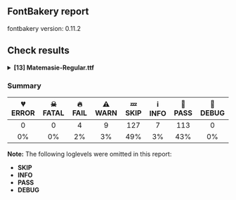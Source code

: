## FontBakery report

fontbakery version: 0.11.2

<h2>Check results</h2><details><summary><b>[13] Matemasie-Regular.ttf</b></summary><div><details><summary>🔥 <b>FAIL:</b> Check copyright namerecords match license file. (<a href="https://font-bakery.readthedocs.io/en/stable/fontbakery/profiles/googlefonts.html#com.google.fonts/check/name/license">com.google.fonts/check/name/license</a>)</summary><div>


* 🔥 **FAIL** License file OFL.txt exists but NameID 13 (LICENSE DESCRIPTION) value on platform 3 (WINDOWS) is not specified for that. Value was: "https://openfontlicense.org" Must be changed to "This Font Software is licensed under the SIL Open Font License, Version 1.1. This license is available with a FAQ at: https://openfontlicense.org" [code: wrong]
</div></details><details><summary>🔥 <b>FAIL:</b> Shapes languages in all GF glyphsets. (<a href="https://font-bakery.readthedocs.io/en/stable/fontbakery/profiles/googlefonts.html#com.google.fonts/check/glyphsets/shape_languages">com.google.fonts/check/glyphsets/shape_languages</a>)</summary><div>


* 🔥 **FAIL** GF_Latin_Core glyphset:

| Language | FAIL messages |
| :--- | :--- |
| nl_Latn (Dutch) | Shaper didn't attach acutecomb to uni0237 |
|  ^  | Shaper didn't attach acutecomb to J |

 [code: failed-language-shaping]
</div></details><details><summary>🔥 <b>FAIL:</b> Check font follows the Google Fonts vertical metric schema (<a href="https://font-bakery.readthedocs.io/en/stable/fontbakery/profiles/googlefonts.html#com.google.fonts/check/vertical_metrics">com.google.fonts/check/vertical_metrics</a>)</summary><div>


* 🔥 **FAIL** The sum of hhea.ascender + abs(hhea.descender) + hhea.lineGap is 1000 when it should be at least 1200 [code: bad-hhea-range]
</div></details><details><summary>🔥 <b>FAIL:</b> Checking OS/2 usWinAscent & usWinDescent. (<a href="https://font-bakery.readthedocs.io/en/stable/fontbakery/profiles/universal.html#com.google.fonts/check/family/win_ascent_and_descent">com.google.fonts/check/family/win_ascent_and_descent</a>)</summary><div>


* 🔥 **FAIL** OS/2.usWinAscent value should be equal or greater than 1259, but got 1091 instead [code: ascent]
</div></details><details><summary>⚠ <b>WARN:</b> Checking OS/2 achVendID. (<a href="https://font-bakery.readthedocs.io/en/stable/fontbakery/profiles/googlefonts.html#com.google.fonts/check/vendor_id">com.google.fonts/check/vendor_id</a>)</summary><div>


* ⚠ **WARN** OS/2 VendorID value 'NONE' is not yet recognized. If you registered it recently, then it's safe to ignore this warning message. Otherwise, you should set it to your own unique 4 character code, and register it with Microsoft at https://www.microsoft.com/typography/links/vendorlist.aspx
 [code: unknown]
</div></details><details><summary>⚠ <b>WARN:</b> Check for codepoints not covered by METADATA subsets. (<a href="https://font-bakery.readthedocs.io/en/stable/fontbakery/profiles/googlefonts.html#com.google.fonts/check/metadata/unreachable_subsetting">com.google.fonts/check/metadata/unreachable_subsetting</a>)</summary><div>


* ⚠ **WARN** The following codepoints supported by the font are not covered by
    any subsets defined in the font's metadata file, and will never
    be served. You can solve this by either manually adding additional
    subset declarations to METADATA.pb, or by editing the glyphset
    definitions.

 * U+02C7 CARON: try adding one of: yi, canadian-aboriginal, tifinagh
 * U+02D8 BREVE: try adding one of: yi, canadian-aboriginal
 * U+02D9 DOT ABOVE: try adding one of: yi, canadian-aboriginal
 * U+02DB OGONEK: try adding one of: yi, canadian-aboriginal
 * U+02DD DOUBLE ACUTE ACCENT: not included in any glyphset definition
 * U+0302 COMBINING CIRCUMFLEX ACCENT: try adding one of: tifinagh, coptic, math, cherokee
 * U+0306 COMBINING BREVE: try adding one of: old-permic, tifinagh
 * U+0307 COMBINING DOT ABOVE: try adding one of: old-permic, math, canadian-aboriginal, tai-le, coptic, tifinagh, syriac, malayalam
 * U+030A COMBINING RING ABOVE: try adding syriac
 * U+030B COMBINING DOUBLE ACUTE ACCENT: try adding one of: cherokee, osage
 * U+030C COMBINING CARON: try adding one of: tai-le, cherokee
 * U+0312 COMBINING TURNED COMMA ABOVE: not included in any glyphset definition
 * U+0326 COMBINING COMMA BELOW: not included in any glyphset definition
 * U+0327 COMBINING CEDILLA: not included in any glyphset definition
 * U+0328 COMBINING OGONEK: not included in any glyphset definition
 * U+1EAE LATIN CAPITAL LETTER A WITH BREVE AND ACUTE: try adding vietnamese
 * U+1EAF LATIN SMALL LETTER A WITH BREVE AND ACUTE: try adding vietnamese
 * U+25CC DOTTED CIRCLE: try adding one of: old-permic, brahmi, gunjala-gondi, hanifi-rohingya, rejang, batak, modi, mongolian, phags-pa, devanagari, mahajani, tai-viet, khudawadi, thaana, takri, sundanese, kayah-li, adlam, zanabazar-square, sinhala, tirhuta, myanmar, warang-citi, manichaean, symbols, grantha, syriac, syloti-nagri, sogdian, music, pahawh-hmong, siddham, buhid, oriya, tai-tham, mandaic, dogra, tagbanwa, thai, javanese, hebrew, bhaiksuki, masaram-gondi, wancho, armenian, canadian-aboriginal, newa, tifinagh, nko, chakma, sharada, saurashtra, math, khmer, gujarati, telugu, hanunoo, buginese, marchen, kharoshthi, tamil, bengali, soyombo, ahom, miao, lao, cham, lepcha, tai-le, meetei-mayek, psalter-pahlavi, duployan, malayalam, yi, osage, kaithi, elbasan, gurmukhi, tagalog, coptic, limbu, khojki, mende-kikakui, bassa-vah, kannada, tibetan, caucasian-albanian, new-tai-lue, balinese

Or you can add the above codepoints to one of the subsets supported by the font: `cyrillic-ext`, `greek-ext`, `latin`, `latin-ext` [code: unreachable-subsetting]
</div></details><details><summary>⚠ <b>WARN:</b> Ensure fonts have ScriptLangTags declared on the 'meta' table. (<a href="https://font-bakery.readthedocs.io/en/stable/fontbakery/profiles/googlefonts.html#com.google.fonts/check/meta/script_lang_tags">com.google.fonts/check/meta/script_lang_tags</a>)</summary><div>


* ⚠ **WARN** This font file does not have a 'meta' table. [code: lacks-meta-table]
</div></details><details><summary>⚠ <b>WARN:</b> Check that legacy accents aren't used in composite glyphs. (<a href="https://font-bakery.readthedocs.io/en/stable/fontbakery/profiles/universal.html#com.google.fonts/check/legacy_accents">com.google.fonts/check/legacy_accents</a>)</summary><div>


* ⚠ **WARN** Glyph "Aacute" has a legacy accent component  (acute). It needs to be replaced by a combining mark. [code: legacy-accents-component]
* ⚠ **WARN** Glyph "Abreve" has a legacy accent component  (breve). It needs to be replaced by a combining mark. [code: legacy-accents-component]
* ⚠ **WARN** Glyph "Acircumflex" has a legacy accent component  (circumflex). It needs to be replaced by a combining mark. [code: legacy-accents-component]
* ⚠ **WARN** Glyph "Adieresis" has a legacy accent component  (dieresis). It needs to be replaced by a combining mark. [code: legacy-accents-component]
* ⚠ **WARN** Glyph "Agrave" has a legacy accent component  (grave). It needs to be replaced by a combining mark. [code: legacy-accents-component]
* ⚠ **WARN** Glyph "Amacron" has a legacy accent component  (macron). It needs to be replaced by a combining mark. [code: legacy-accents-component]
* ⚠ **WARN** Glyph "Aring" has a legacy accent component  (ring). It needs to be replaced by a combining mark. [code: legacy-accents-component]
* ⚠ **WARN** Glyph "Atilde" has a legacy accent component  (tilde). It needs to be replaced by a combining mark. [code: legacy-accents-component]
* ⚠ **WARN** Glyph "Cacute" has a legacy accent component  (acute). It needs to be replaced by a combining mark. [code: legacy-accents-component]
* ⚠ **WARN** Glyph "Ccaron" has a legacy accent component  (caron). It needs to be replaced by a combining mark. [code: legacy-accents-component]
* ⚠ **WARN** Glyph "Cdotaccent" has a legacy accent component  (dotaccent). It needs to be replaced by a combining mark. [code: legacy-accents-component]
* ⚠ **WARN** Glyph "Dcaron" has a legacy accent component  (caron). It needs to be replaced by a combining mark. [code: legacy-accents-component]
* ⚠ **WARN** Glyph "Eacute" has a legacy accent component  (acute). It needs to be replaced by a combining mark. [code: legacy-accents-component]
* ⚠ **WARN** Glyph "Ecaron" has a legacy accent component  (caron). It needs to be replaced by a combining mark. [code: legacy-accents-component]
* ⚠ **WARN** Glyph "Ecircumflex" has a legacy accent component  (circumflex). It needs to be replaced by a combining mark. [code: legacy-accents-component]
* ⚠ **WARN** Glyph "Edieresis" has a legacy accent component  (dieresis). It needs to be replaced by a combining mark. [code: legacy-accents-component]
* ⚠ **WARN** Glyph "Edotaccent" has a legacy accent component  (dotaccent). It needs to be replaced by a combining mark. [code: legacy-accents-component]
* ⚠ **WARN** Glyph "Egrave" has a legacy accent component  (grave). It needs to be replaced by a combining mark. [code: legacy-accents-component]
* ⚠ **WARN** Glyph "Emacron" has a legacy accent component  (macron). It needs to be replaced by a combining mark. [code: legacy-accents-component]
* ⚠ **WARN** Glyph "Gbreve" has a legacy accent component  (breve). It needs to be replaced by a combining mark. [code: legacy-accents-component]
* ⚠ **WARN** Glyph "Gdotaccent" has a legacy accent component  (dotaccent). It needs to be replaced by a combining mark. [code: legacy-accents-component]
* ⚠ **WARN** Glyph "Iacute" has a legacy accent component  (acute). It needs to be replaced by a combining mark. [code: legacy-accents-component]
* ⚠ **WARN** Glyph "Icircumflex" has a legacy accent component  (circumflex). It needs to be replaced by a combining mark. [code: legacy-accents-component]
* ⚠ **WARN** Glyph "Idieresis" has a legacy accent component  (dieresis). It needs to be replaced by a combining mark. [code: legacy-accents-component]
* ⚠ **WARN** Glyph "Idotaccent" has a legacy accent component  (dotaccent). It needs to be replaced by a combining mark. [code: legacy-accents-component]
* ⚠ **WARN** Glyph "Igrave" has a legacy accent component  (grave). It needs to be replaced by a combining mark. [code: legacy-accents-component]
* ⚠ **WARN** Glyph "Lacute" has a legacy accent component  (acute). It needs to be replaced by a combining mark. [code: legacy-accents-component]
* ⚠ **WARN** Glyph "Nacute" has a legacy accent component  (acute). It needs to be replaced by a combining mark. [code: legacy-accents-component]
* ⚠ **WARN** Glyph "Ncaron" has a legacy accent component  (caron). It needs to be replaced by a combining mark. [code: legacy-accents-component]
* ⚠ **WARN** Glyph "Ntilde" has a legacy accent component  (tilde). It needs to be replaced by a combining mark. [code: legacy-accents-component]
* ⚠ **WARN** Glyph "Oacute" has a legacy accent component  (acute). It needs to be replaced by a combining mark. [code: legacy-accents-component]
* ⚠ **WARN** Glyph "Ocircumflex" has a legacy accent component  (circumflex). It needs to be replaced by a combining mark. [code: legacy-accents-component]
* ⚠ **WARN** Glyph "Odieresis" has a legacy accent component  (dieresis). It needs to be replaced by a combining mark. [code: legacy-accents-component]
* ⚠ **WARN** Glyph "Ograve" has a legacy accent component  (grave). It needs to be replaced by a combining mark. [code: legacy-accents-component]
* ⚠ **WARN** Glyph "Ohungarumlaut" has a legacy accent component  (hungarumlaut). It needs to be replaced by a combining mark. [code: legacy-accents-component]
* ⚠ **WARN** Glyph "Omacron" has a legacy accent component  (macron). It needs to be replaced by a combining mark. [code: legacy-accents-component]
* ⚠ **WARN** Glyph "Otilde" has a legacy accent component  (tilde). It needs to be replaced by a combining mark. [code: legacy-accents-component]
* ⚠ **WARN** Glyph "Racute" has a legacy accent component  (acute). It needs to be replaced by a combining mark. [code: legacy-accents-component]
* ⚠ **WARN** Glyph "Rcaron" has a legacy accent component  (caron). It needs to be replaced by a combining mark. [code: legacy-accents-component]
* ⚠ **WARN** Glyph "Sacute" has a legacy accent component  (acute). It needs to be replaced by a combining mark. [code: legacy-accents-component]
* ⚠ **WARN** Glyph "Scaron" has a legacy accent component  (caron). It needs to be replaced by a combining mark. [code: legacy-accents-component]
* ⚠ **WARN** Glyph "Tcaron" has a legacy accent component  (caron). It needs to be replaced by a combining mark. [code: legacy-accents-component]
* ⚠ **WARN** Glyph "Uacute" has a legacy accent component  (acute). It needs to be replaced by a combining mark. [code: legacy-accents-component]
* ⚠ **WARN** Glyph "Ubreve" has a legacy accent component  (breve). It needs to be replaced by a combining mark. [code: legacy-accents-component]
* ⚠ **WARN** Glyph "Udieresis" has a legacy accent component  (dieresis). It needs to be replaced by a combining mark. [code: legacy-accents-component]
* ⚠ **WARN** Glyph "Ugrave" has a legacy accent component  (grave). It needs to be replaced by a combining mark. [code: legacy-accents-component]
* ⚠ **WARN** Glyph "Uhungarumlaut" has a legacy accent component  (hungarumlaut). It needs to be replaced by a combining mark. [code: legacy-accents-component]
* ⚠ **WARN** Glyph "Umacron" has a legacy accent component  (macron). It needs to be replaced by a combining mark. [code: legacy-accents-component]
* ⚠ **WARN** Glyph "Uring" has a legacy accent component  (ring). It needs to be replaced by a combining mark. [code: legacy-accents-component]
* ⚠ **WARN** Glyph "Wacute" has a legacy accent component  (acute). It needs to be replaced by a combining mark. [code: legacy-accents-component]
* ⚠ **WARN** Glyph "Wdieresis" has a legacy accent component  (dieresis). It needs to be replaced by a combining mark. [code: legacy-accents-component]
* ⚠ **WARN** Glyph "Yacute" has a legacy accent component  (acute). It needs to be replaced by a combining mark. [code: legacy-accents-component]
* ⚠ **WARN** Glyph "Ycircumflex" has a legacy accent component  (circumflex). It needs to be replaced by a combining mark. [code: legacy-accents-component]
* ⚠ **WARN** Glyph "Ydieresis" has a legacy accent component  (dieresis). It needs to be replaced by a combining mark. [code: legacy-accents-component]
* ⚠ **WARN** Glyph "Zcaron" has a legacy accent component  (caron). It needs to be replaced by a combining mark. [code: legacy-accents-component]
* ⚠ **WARN** Glyph "Zdotaccent" has a legacy accent component  (dotaccent). It needs to be replaced by a combining mark. [code: legacy-accents-component]
* ⚠ **WARN** Glyph "aacute" has a legacy accent component  (acute). It needs to be replaced by a combining mark. [code: legacy-accents-component]
* ⚠ **WARN** Glyph "cacute" has a legacy accent component  (acute). It needs to be replaced by a combining mark. [code: legacy-accents-component]
* ⚠ **WARN** Glyph "eacute" has a legacy accent component  (acute). It needs to be replaced by a combining mark. [code: legacy-accents-component]
* ⚠ **WARN** Glyph "lacute" has a legacy accent component  (acute). It needs to be replaced by a combining mark. [code: legacy-accents-component]
* ⚠ **WARN** Glyph "nacute" has a legacy accent component  (acute). It needs to be replaced by a combining mark. [code: legacy-accents-component]
* ⚠ **WARN** Glyph "oacute" has a legacy accent component  (acute). It needs to be replaced by a combining mark. [code: legacy-accents-component]
* ⚠ **WARN** Glyph "racute" has a legacy accent component  (acute). It needs to be replaced by a combining mark. [code: legacy-accents-component]
* ⚠ **WARN** Glyph "sacute" has a legacy accent component  (acute). It needs to be replaced by a combining mark. [code: legacy-accents-component]
* ⚠ **WARN** Glyph "uacute" has a legacy accent component  (acute). It needs to be replaced by a combining mark. [code: legacy-accents-component]
* ⚠ **WARN** Glyph "wacute" has a legacy accent component  (acute). It needs to be replaced by a combining mark. [code: legacy-accents-component]
* ⚠ **WARN** Glyph "yacute" has a legacy accent component  (acute). It needs to be replaced by a combining mark. [code: legacy-accents-component]
* ⚠ **WARN** Glyph "zacute" has a legacy accent component  (acute). It needs to be replaced by a combining mark. [code: legacy-accents-component]
* ⚠ **WARN** Glyph "acutecomb" has a legacy accent component  (acute). It needs to be replaced by a combining mark. [code: legacy-accents-component]
* ⚠ **WARN** Glyph "uni004A0301" has a legacy accent component  (acute). It needs to be replaced by a combining mark. [code: legacy-accents-component]
* ⚠ **WARN** Glyph "uni006A0301" has a legacy accent component  (acute). It needs to be replaced by a combining mark. [code: legacy-accents-component]
</div></details><details><summary>⚠ <b>WARN:</b> Check font contains no unreachable glyphs (<a href="https://font-bakery.readthedocs.io/en/stable/fontbakery/profiles/universal.html#com.google.fonts/check/unreachable_glyphs">com.google.fonts/check/unreachable_glyphs</a>)</summary><div>


* ⚠ **WARN** The following glyphs could not be reached by codepoint or substitution rules:

	- A.ss01

	- Hbar.001

	- Hbar.002

	- L.ss01

	- L.ss02

	- M.ss01

	- Q.ss01

	- Q.ss02

	- R.ss01

	- S.ss01

	- Z.ss01

	- a.ss01

	- a.ss02

	- b.ss02

	- d.ss02

	- eight.ss01

	- f.ss01

	- f.ss02

	- five.ss01

	- g.ss01

	- g.ss02

	- germandbls.ss01

	- h.ss01

	- i.loclTRK

	- l.ss02

	- m.ss01

	- n.ss01

	- newGlyph

	- o.ss02

	- p.ss02

	- periodcentered.loclCAT

	- q.ss02

	- questiondown.ss01

	- r.ss01

	- s.ss01

	- s.ss02

	- scedilla.ss01

	- section.ss01

	- seven.ss02

	- t.ss01

	- t.ss02

	- t.ss03

	- t.ss04

	- three.ss01

	- u.ss01

	- uni004A0301

	- uni006A0301

	- uni1E9E.ss01

	- uni1E9E.ss02

	- uogonek.ss01

	- y.ss01

	- y.ss02

	- z.ss01
 [code: unreachable-glyphs]
</div></details><details><summary>⚠ <b>WARN:</b> Check if each glyph has the recommended amount of contours. (<a href="https://font-bakery.readthedocs.io/en/stable/fontbakery/profiles/universal.html#com.google.fonts/check/contour_count">com.google.fonts/check/contour_count</a>)</summary><div>


* ⚠ **WARN** This check inspects the glyph outlines and detects the total number of contours in each of them. The expected values are infered from the typical ammounts of contours observed in a large collection of reference font families. The divergences listed below may simply indicate a significantly different design on some of your glyphs. On the other hand, some of these may flag actual bugs in the font such as glyphs mapped to an incorrect codepoint. Please consider reviewing the design and codepoint assignment of these to make sure they are correct.

The following glyphs do not have the recommended number of contours:

	- Glyph name: germandbls	Contours detected: 2	Expected: 1

	- Glyph name: oslash	Contours detected: 2	Expected: 3

	- Glyph name: germandbls	Contours detected: 2	Expected: 1

	- Glyph name: oslash	Contours detected: 2	Expected: 3
 [code: contour-count]
</div></details><details><summary>⚠ <b>WARN:</b> Check math signs have the same width. (<a href="https://font-bakery.readthedocs.io/en/stable/fontbakery/profiles/universal.html#com.google.fonts/check/math_signs_width">com.google.fonts/check/math_signs_width</a>)</summary><div>


* ⚠ **WARN** The most common width is 557 among a set of 2 math glyphs.
The following math glyphs have a different width, though:

Width = 564:
plus

Width = 563:
equal

Width = 569:
multiply

Width = 567:
divide

Width = 565:
minus
 [code: width-outliers]
</div></details><details><summary>⚠ <b>WARN:</b> Do outlines contain any jaggy segments? (<a href="https://font-bakery.readthedocs.io/en/stable/fontbakery/profiles/Outline Correctness Checks.html#com.google.fonts/check/outline_jaggy_segments">com.google.fonts/check/outline_jaggy_segments</a>)</summary><div>


* ⚠ **WARN** The following glyphs have jaggy segments:

	* K (U+004B): B<<755.5,490.0>-<723.0,459.0>-<686.0,436.0>>/B<<686.0,436.0>-<692.0,440.0>-<681.0,432.5>> = 1.8240898323757742

	* uni0136 (U+0136): B<<755.5,490.0>-<723.0,459.0>-<686.0,436.0>>/B<<686.0,436.0>-<692.0,440.0>-<681.0,432.5>> = 1.8240898323757742 [code: found-jaggy-segments]
</div></details><details><summary>⚠ <b>WARN:</b> Ensure soft_dotted characters lose their dot when combined with marks that replace the dot. (<a href="https://font-bakery.readthedocs.io/en/stable/fontbakery/profiles/Shaping Checks.html#com.google.fonts/check/soft_dotted">com.google.fonts/check/soft_dotted</a>)</summary><div>


* ⚠ **WARN** The dot of soft dotted characters used in orthographies _must_ disappear in the following strings: į̀ į́ į̂ į̃ į̄ į̌

The dot of soft dotted characters _should_ disappear in other cases, for example: ĩ̦ ĭ̦ i̦̇ i̦̊ i̦̋ ǐ̦ i̦̒ j̦̀ j̦́ ĵ̦ j̦̃ j̦̄ j̦̆ j̦̇ j̦̈ j̦̊ j̦̋ ǰ̦ j̦̒ į̆

Your font fully covers the following languages that require the soft-dotted feature: Lithuanian (Latn, 2,357,094 speakers). 

Your font does *not* cover the following languages that require the soft-dotted feature: Nzakara (Latn, 50,000 speakers), Avokaya (Latn, 100,000 speakers), Bete-Bendi (Latn, 100,000 speakers), Sar (Latn, 500,000 speakers), Fur (Latn, 1,230,163 speakers), Navajo (Latn, 166,319 speakers), Dan (Latn, 1,099,244 speakers), Koonzime (Latn, 40,000 speakers), Ukrainian (Cyrl, 29,273,587 speakers), Dii (Latn, 71,000 speakers), Cicipu (Latn, 44,000 speakers), Makaa (Latn, 221,000 speakers), Nateni (Latn, 100,000 speakers), Ma’di (Latn, 584,000 speakers), Ejagham (Latn, 120,000 speakers), Kom (Latn, 360,685 speakers), Belarusian (Cyrl, 10,064,517 speakers), Mango (Latn, 77,000 speakers), South Central Banda (Latn, 244,000 speakers), Mundani (Latn, 34,000 speakers), Lugbara (Latn, 2,200,000 speakers), Aghem (Latn, 38,843 speakers), Ngbaka (Latn, 1,020,000 speakers), Zapotec (Latn, 490,000 speakers), Southern Kisi (Latn, 360,000 speakers), Ebira (Latn, 2,200,000 speakers), Mfumte (Latn, 79,000 speakers), Ijo, Southeast (Latn, 2,471,000 speakers), Yala (Latn, 200,000 speakers), Bafut (Latn, 158,146 speakers), Gulay (Latn, 250,478 speakers), Igbo (Latn, 27,823,640 speakers), Basaa (Latn, 332,940 speakers), Ekpeye (Latn, 226,000 speakers), Kpelle, Guinea (Latn, 622,000 speakers), Dutch (Latn, 31,709,104 speakers). [code: soft-dotted]
</div></details><br></div></details>

### Summary

| 💔 ERROR | ☠ FATAL | 🔥 FAIL | ⚠ WARN | 💤 SKIP | ℹ INFO | 🍞 PASS | 🔎 DEBUG |
|:-----:|:-----:|:-----:|:-----:|:-----:|:-----:|:-----:|:-----:|
| 0 | 0 | 4 | 9 | 127 | 7 | 113 | 0 |
| 0% | 0% | 2% | 3% | 49% | 3% | 43% | 0% |

**Note:** The following loglevels were omitted in this report:
* **SKIP**
* **INFO**
* **PASS**
* **DEBUG**
